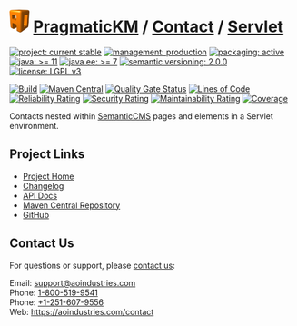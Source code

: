 # [<img src="ao-logo.png" alt="AO Logo" width="35" height="40">](https://github.com/ao-apps) [PragmaticKM](https://github.com/ao-apps/pragmatickm) / [Contact](https://github.com/ao-apps/pragmatickm-contact) / [Servlet](https://github.com/ao-apps/pragmatickm-contact-servlet)

[![project: current stable](https://pragmatickm.com/ao-badges/project-current-stable.svg)](https://aoindustries.com/life-cycle#project-current-stable)
[![management: production](https://pragmatickm.com/ao-badges/management-production.svg)](https://aoindustries.com/life-cycle#management-production)
[![packaging: active](https://pragmatickm.com/ao-badges/packaging-active.svg)](https://aoindustries.com/life-cycle#packaging-active)  
[![java: &gt;= 11](https://pragmatickm.com/ao-badges/java-11.svg)](https://docs.oracle.com/en/java/javase/11/)
[![java ee: &gt;= 7](https://pragmatickm.com/ao-badges/javaee-7.svg)](https://docs.oracle.com/javaee/7/)
[![semantic versioning: 2.0.0](https://pragmatickm.com/ao-badges/semver-2.0.0.svg)](https://semver.org/spec/v2.0.0.html)
[![license: LGPL v3](https://pragmatickm.com/ao-badges/license-lgpl-3.0.svg)](https://www.gnu.org/licenses/lgpl-3.0)

[![Build](https://github.com/ao-apps/pragmatickm-contact-servlet/workflows/Build/badge.svg?branch=1.x)](https://github.com/ao-apps/pragmatickm-contact-servlet/actions?query=workflow%3ABuild)
[![Maven Central](https://maven-badges.herokuapp.com/maven-central/com.pragmatickm/pragmatickm-contact-servlet/badge.svg)](https://maven-badges.herokuapp.com/maven-central/com.pragmatickm/pragmatickm-contact-servlet)
[![Quality Gate Status](https://sonarcloud.io/api/project_badges/measure?branch=1.x&project=com.pragmatickm%3Apragmatickm-contact-servlet&metric=alert_status)](https://sonarcloud.io/dashboard?branch=1.x&id=com.pragmatickm%3Apragmatickm-contact-servlet)
[![Lines of Code](https://sonarcloud.io/api/project_badges/measure?branch=1.x&project=com.pragmatickm%3Apragmatickm-contact-servlet&metric=ncloc)](https://sonarcloud.io/component_measures?branch=1.x&id=com.pragmatickm%3Apragmatickm-contact-servlet&metric=ncloc)  
[![Reliability Rating](https://sonarcloud.io/api/project_badges/measure?branch=1.x&project=com.pragmatickm%3Apragmatickm-contact-servlet&metric=reliability_rating)](https://sonarcloud.io/component_measures?branch=1.x&id=com.pragmatickm%3Apragmatickm-contact-servlet&metric=Reliability)
[![Security Rating](https://sonarcloud.io/api/project_badges/measure?branch=1.x&project=com.pragmatickm%3Apragmatickm-contact-servlet&metric=security_rating)](https://sonarcloud.io/component_measures?branch=1.x&id=com.pragmatickm%3Apragmatickm-contact-servlet&metric=Security)
[![Maintainability Rating](https://sonarcloud.io/api/project_badges/measure?branch=1.x&project=com.pragmatickm%3Apragmatickm-contact-servlet&metric=sqale_rating)](https://sonarcloud.io/component_measures?branch=1.x&id=com.pragmatickm%3Apragmatickm-contact-servlet&metric=Maintainability)
[![Coverage](https://sonarcloud.io/api/project_badges/measure?branch=1.x&project=com.pragmatickm%3Apragmatickm-contact-servlet&metric=coverage)](https://sonarcloud.io/component_measures?branch=1.x&id=com.pragmatickm%3Apragmatickm-contact-servlet&metric=Coverage)

Contacts nested within [SemanticCMS](https://github.com/ao-apps/semanticcms) pages and elements in a Servlet environment.

## Project Links
* [Project Home](https://pragmatickm.com/contact/servlet/)
* [Changelog](https://pragmatickm.com/contact/servlet/changelog)
* [API Docs](https://pragmatickm.com/contact/servlet/apidocs/)
* [Maven Central Repository](https://central.sonatype.com/artifact/com.pragmatickm/pragmatickm-contact-servlet)
* [GitHub](https://github.com/ao-apps/pragmatickm-contact-servlet)

## Contact Us
For questions or support, please [contact us](https://aoindustries.com/contact):

Email: [support@aoindustries.com](mailto:support@aoindustries.com)  
Phone: [1-800-519-9541](tel:1-800-519-9541)  
Phone: [+1-251-607-9556](tel:+1-251-607-9556)  
Web: https://aoindustries.com/contact
